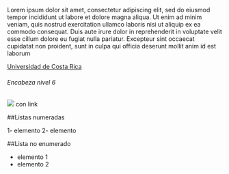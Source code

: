 Lorem ipsum dolor sit amet, consectetur adipiscing elit, sed do eiusmod tempor incididunt ut labore et dolore magna aliqua. Ut enim ad minim veniam, quis nostrud exercitation ullamco laboris nisi ut aliquip ex ea commodo consequat. Duis aute irure dolor in reprehenderit in voluptate velit esse cillum dolore eu fugiat nulla pariatur. Excepteur sint occaecat cupidatat non proident, sunt in culpa qui officia deserunt mollit anim id est laborum

[Universidad de Costa Rica](https://www.ucr.ac.cr/)

###### Encabeza nivel 6
![](https://images.unsplash.com/photo-1650428672848-439a9d47c849?ixlib=rb-1.2.1&ixid=MnwxMjA3fDB8MHxwaG90by1wYWdlfHx8fGVufDB8fHx8&auto=format&fit=crop&w=1171&q=80.jpg) con link

##Listas numeradas

1- elemento
2- elemento

##Lista no enumerado
  - elemento 1
  - elemento  2
